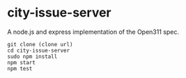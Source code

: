 # city-issue-server
A node.js and express implementation of the Open311 spec.

    git clone (clone url)
    cd city-issue-server
    sudo npm install
    npm start
    npm test
